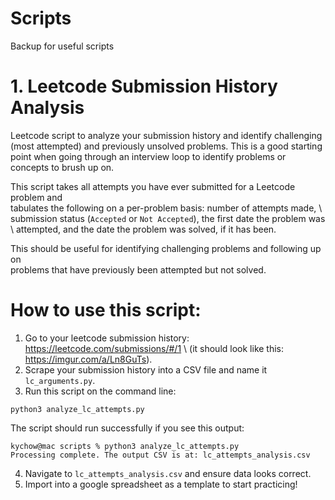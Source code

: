 # Scripts 

Backup for useful scripts 

# 1. Leetcode Submission History Analysis
Leetcode script to analyze your submission history and identify challenging 
(most attempted) and previously unsolved problems. This is a good starting point 
when going through an interview loop to identify problems or concepts to brush up on.

This script takes all attempts you have ever submitted for a Leetcode problem and \
tabulates the following on a per-problem basis: number of attempts made, \  
submission status (`Accepted` or `Not Accepted`), the first date the problem was \ 
attempted, and the date the problem was solved, if it has been. 

This should be useful for identifying challenging problems and following up on \
problems that have previously been attempted but not solved. 

# How to use this script: 
1. Go to your leetcode submission history: https://leetcode.com/submissions/#/1 \ 
(it should look like this: https://imgur.com/a/Ln8GuTs).
2. Scrape your submission history into a CSV file and name it `lc_arguments.py`.
3. Run this script on the command line: 
```
python3 analyze_lc_attempts.py
```

The script should run successfully if you see this output: 
```
kychow@mac scripts % python3 analyze_lc_attempts.py 
Processing complete. The output CSV is at: lc_attempts_analysis.csv
```
4. Navigate to `lc_attempts_analysis.csv` and ensure data looks correct. 
5. Import into a google spreadsheet as a template to start practicing! 